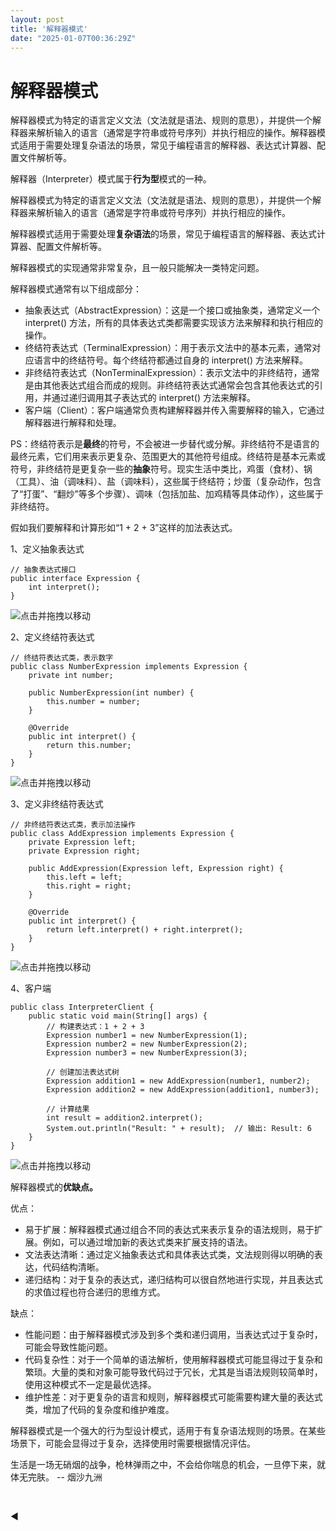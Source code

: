 ```yaml
---
layout: post
title: '解释器模式'
date: "2025-01-07T00:36:29Z"
---
```

解释器模式
=====

解释器模式为特定的语言定义文法（文法就是语法、规则的意思），并提供一个解释器来解析输入的语言（通常是字符串或符号序列）并执行相应的操作。解释器模式适用于需要处理复杂语法的场景，常见于编程语言的解释器、表达式计算器、配置文件解析等。

解释器（Interpreter）模式属于**行为型**模式的一种。

解释器模式为特定的语言定义文法（文法就是语法、规则的意思），并提供一个解释器来解析输入的语言（通常是字符串或符号序列）并执行相应的操作。

解释器模式适用于需要处理**复杂语法**的场景，常见于编程语言的解释器、表达式计算器、配置文件解析等。

解释器模式的实现通常非常复杂，且一般只能解决一类特定问题。

解释器模式通常有以下组成部分： 

*   抽象表达式（AbstractExpression）：这是一个接口或抽象类，通常定义一个 interpret() 方法，所有的具体表达式类都需要实现该方法来解释和执行相应的操作。
*   终结符表达式（TerminalExpression）：用于表示文法中的基本元素，通常对应语言中的终结符号。每个终结符都通过自身的 interpret() 方法来解释。
*   非终结符表达式（NonTerminalExpression）：表示文法中的非终结符，通常是由其他表达式组合而成的规则。非终结符表达式通常会包含其他表达式的引用，并通过递归调用其子表达式的 interpret() 方法来解释。
*   客户端（Client）：客户端通常负责构建解释器并传入需要解释的输入，它通过解释器进行解释和处理。

PS：终结符表示是**最终**的符号，不会被进一步替代或分解。非终结符不是语言的最终元素，它们用来表示更复杂、范围更大的其他符号组成。终结符是基本元素或符号，非终结符是更复杂一些的**抽象**符号。现实生活中类比，鸡蛋（食材）、锅（工具）、油（调味料）、盐（调味料），这些属于终结符；炒蛋（复杂动作，包含了“打蛋”、“翻炒”等多个步骤）、调味（包括加盐、加鸡精等具体动作），这些属于非终结符。

假如我们要解释和计算形如“1 + 2 + 3”这样的加法表达式。

1、定义抽象表达式

    // 抽象表达式接口
    public interface Expression {
        int interpret();
    }
    

![](https://img2024.cnblogs.com/blog/1171560/202501/1171560-20250106232951889-370743079.gif "点击并拖拽以移动")

2、定义终结符表达式

    // 终结符表达式类，表示数字
    public class NumberExpression implements Expression {
        private int number;
        
        public NumberExpression(int number) {
            this.number = number;
        }
    
        @Override
        public int interpret() {
            return this.number;
        }
    }
    

![](https://img2024.cnblogs.com/blog/1171560/202501/1171560-20250106232951889-370743079.gif "点击并拖拽以移动")

3、定义非终结符表达式

    // 非终结符表达式类，表示加法操作
    public class AddExpression implements Expression {
        private Expression left;
        private Expression right;
        
        public AddExpression(Expression left, Expression right) {
            this.left = left;
            this.right = right;
        }
    
        @Override
        public int interpret() {
            return left.interpret() + right.interpret();
        }
    }
    

![](https://img2024.cnblogs.com/blog/1171560/202501/1171560-20250106232951889-370743079.gif "点击并拖拽以移动")

4、客户端

    public class InterpreterClient {
        public static void main(String[] args) {
            // 构建表达式：1 + 2 + 3
            Expression number1 = new NumberExpression(1);
            Expression number2 = new NumberExpression(2);
            Expression number3 = new NumberExpression(3);
            
            // 创建加法表达式树
            Expression addition1 = new AddExpression(number1, number2);
            Expression addition2 = new AddExpression(addition1, number3);
            
            // 计算结果
            int result = addition2.interpret();
            System.out.println("Result: " + result);  // 输出: Result: 6
        }
    }
    

![](https://img2024.cnblogs.com/blog/1171560/202501/1171560-20250106232951889-370743079.gif "点击并拖拽以移动")

解释器模式的**优缺点。**

优点：

*   易于扩展：解释器模式通过组合不同的表达式来表示复杂的语法规则，易于扩展。例如，可以通过增加新的表达式类来扩展支持的语法。
*   文法表达清晰：通过定义抽象表达式和具体表达式类，文法规则得以明确的表达，代码结构清晰。
*   递归结构：对于复杂的表达式，递归结构可以很自然地进行实现，并且表达式的求值过程也符合递归的思维方式。

缺点：

*   性能问题：由于解释器模式涉及到多个类和递归调用，当表达式过于复杂时，可能会导致性能问题。
*   代码复杂性：对于一个简单的语法解析，使用解释器模式可能显得过于复杂和繁琐。大量的类和对象可能导致代码过于冗长，尤其是当语法规则较简单时，使用这种模式不一定是最优选择。
*   维护性差：对于更复杂的语言和规则，解释器模式可能需要构建大量的表达式类，增加了代码的复杂度和维护难度。

解释器模式是一个强大的行为型设计模式，适用于有复杂语法规则的场景。在某些场景下，可能会显得过于复杂，选择使用时需要根据情况评估。

生活是一场无硝烟的战争，枪林弹雨之中，不会给你喘息的机会，一旦停下来，就体无完肤。 -- 烟沙九洲

​

◀